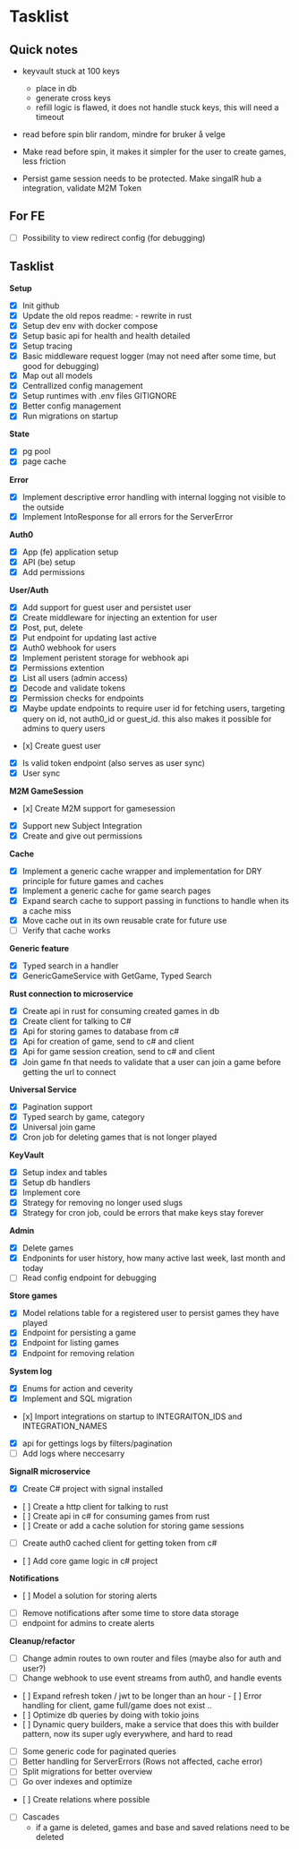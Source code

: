 # Tasklist

## Quick notes

- keyvault stuck at 100 keys
    - place in db
    - generate cross keys
    - refill logic is flawed, it does not handle stuck keys, this will need a timeout

- read before spin blir random, mindre for bruker å velge
- Make read before spin, it makes it simpler for the user to create games, less friction
- Persist game session needs to be protected. Make singalR hub a integration, validate M2M Token

## For FE

- [ ] Possibility to view redirect config (for debugging)

## Tasklist

**Setup**
- [x] Init github
- [x] Update the old repos readme: - rewrite in rust
- [x] Setup dev env with docker compose
- [x] Setup basic api for health and health detailed
- [x] Setup tracing
- [x] Basic middleware request logger (may not need after some time, but good for debugging)
- [x] Map out all models
- [x] Centrallized config management
- [x] Setup runtimes with .env files GITIGNORE
- [x] Better config management
- [x] Run migrations on startup

**State**
- [x] pg pool
- [x] page cache

**Error**
- [x] Implement descriptive error handling with internal logging not visible to the outside
- [x] Implement IntoResponse for all errors for the ServerError

**Auth0**
- [x] App (fe) application setup
- [x] API (be) setup
- [x] Add permissions

**User/Auth**
- [x] Add support for guest user and persistet user
- [x] Create middleware for injecting an extention for user
- [x] Post, put, delete
- [x] Put endpoint for updating last active
- [x] Auth0 webhook for users
- [x] Implement peristent storage for webhook api
- [x] Permissions extention
- [x] List all users (admin access)
- [x] Decode and validate tokens
- [x] Permission checks for endpoints
- [x] Maybe update endpoints to require user id for fetching users, targeting query on id, not auth0_id or guest_id. this also makes it possible for admins to query users 
- [x] Create guest user
- [x] Is valid token endpoint (also serves as user sync)
- [x] User sync

**M2M GameSession**
- [x] Create M2M support for gamesession
- [x] Support new Subject Integration
- [x] Create and give out permissions

**Cache**
- [x] Implement a generic cache wrapper and implementation for DRY principle for future games and caches
- [x] Implement a generic cache for game search pages
- [x] Expand search cache to support passing in functions to handle when its a cache miss
- [x] Move cache out in its own reusable crate for future use
- [ ] Verify that cache works

**Generic feature**
- [x] Typed search in a handler
- [x] GenericGameService with GetGame, Typed Search

**Rust connection to microservice**
- [x] Create api in rust for consuming created games in db
- [x] Create client for talking to C#
- [x] Api for storing games to database from c#
- [x] Api for creation of game, send to c# and client
- [x] Api for game session creation, send to c# and client
- [x] Join game fn that needs to validate that a user can join a game before getting the url to connect

**Universal Service**
- [x] Pagination support
- [x] Typed search by game, category
- [x] Universal join game
- [x] Cron job for deleting games that is not longer played

**KeyVault**
- [x] Setup index and tables
- [x] Setup db handlers
- [x] Implement core
- [x] Strategy for removing no longer used slugs
- [x] Strategy for cron job, could be errors that make keys stay forever

**Admin**
- [x] Delete games
- [x] Endponints for user history, how many active last week, last month and today
- [ ] Read config endpoint for debugging 

**Store games**
- [x] Model relations table for a registered user to persist games they have played
- [x] Endpoint for persisting a game
- [x] Endpoint for listing games
- [x] Endpoint for removing relation

**System log**
- [x] Enums for action and ceverity
- [x] Implement and SQL migration
- [x] Import integrations on startup to INTEGRAITON_IDS and INTEGRATION_NAMES
- [x] api for gettings logs by filters/pagination
- [ ] Add logs where neccesarry

**SignalR microservice**
- [x] Create C# project with signal installed
- [ ] Create a http client for talking to rust
- [ ] Create api in c# for consuming games from rust
- [ ] Create or add a cache solution for storing game sessions
- [ ] Create auth0 cached client for getting token from c#
- [ ] Add core game logic in c# project

**Notifications**
- [ ] Model a solution for storing alerts
- [ ] Remove notifications after some time to store data storage
- [ ] endpoint for admins to create alerts

**Cleanup/refactor**
- [ ] Change admin routes to own router and files (maybe also for auth and user?)
- [ ] Change webhook to use event streams from auth0, and handle events
- [ ] Expand refresh token / jwt to be longer than an hour
- [ ] Error handling for client, game full/game does not exist ..
- [ ] Optimize db queries by doing with tokio joins
- [ ] Dynamic query builders, make a service that does this with builder pattern, now its super ugly everywhere, and hard to read
- [ ] Some generic code for paginated queries
- [ ] Better handling for ServerErrors (Rows not affected, cache error)
- [ ] Split migrations for better overview
- [ ] Go over indexes and optimize
- [ ] Create relations where possible
- [ ] Cascades
    - if a game is deleted, games and base and saved relations need to be deleted
